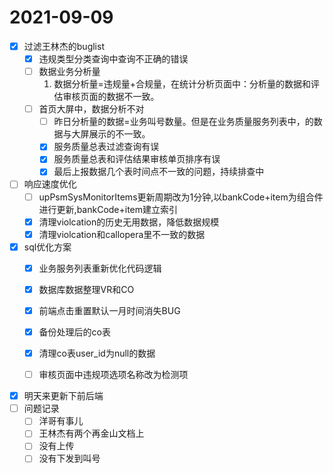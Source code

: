 # 2021-09-09
- [x] 过滤王林杰的buglist
  - [x] 违规类型分类查询中查询不正确的错误
  - [ ] 数据业务分析量
    1. 数据分析量=违规量+合规量，在统计分析页面中：分析量的数据和评估审核页面的数据不一致。
  - [ ] 首页大屏中，数据分析不对
    - [ ] 昨日分析量的数据=业务叫号数量。但是在业务质量服务列表中，的数据与大屏展示的不一致。
    - [x] 服务质量总表过滤查询有误
    - [x] 服务质量总表和评估结果审核单页排序有误
    - [x] 最后上报数据几个表时间点不一致的问题，持续排查中
- [ ] 响应速度优化
  - [ ] upPsmSysMonitorItems更新周期改为1分钟,以bankCode+item为组合件进行更新,bankCode+item建立索引 
  - [x] 清理violcation的历史无用数据，降低数据规模
  - [x] 清理violcation和callopera里不一致的数据 
- [x] sql优化方案
  - [x] 业务服务列表重新优化代码逻辑
  - [x] 数据库数据整理VR和CO
  - [x] 前端点击重置默认一月时间消失BUG
  - [x] 备份处理后的co表
  - [x] 清理co表user_id为null的数据
  - [ ] 审核页面中违规项选项名称改为检测项



- [x] 明天来更新下前后端
- [ ] 问题记录
  - [ ] 洋哥有事儿 
  - [ ] 王林杰有两个再金山文档上
  - [ ] 没有上传
  - [ ] 没有下发到叫号